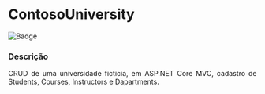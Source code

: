# ContosoUniversity

![Badge](https://img.shields.io/static/v1?label=STATUS&message=Em%20DESENVOLVIMENTO&color=Green)

### Descrição
<p align="justify">CRUD de uma universidade ficticia, em ASP.NET Core MVC, cadastro de Students, Courses, Instructors e Dapartments. </p>

##

 
##

##
